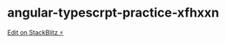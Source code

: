 # angular-typescrpt-practice-xfhxxn

[Edit on StackBlitz ⚡️](https://stackblitz.com/edit/angular-typescrpt-practice-xfhxxn)